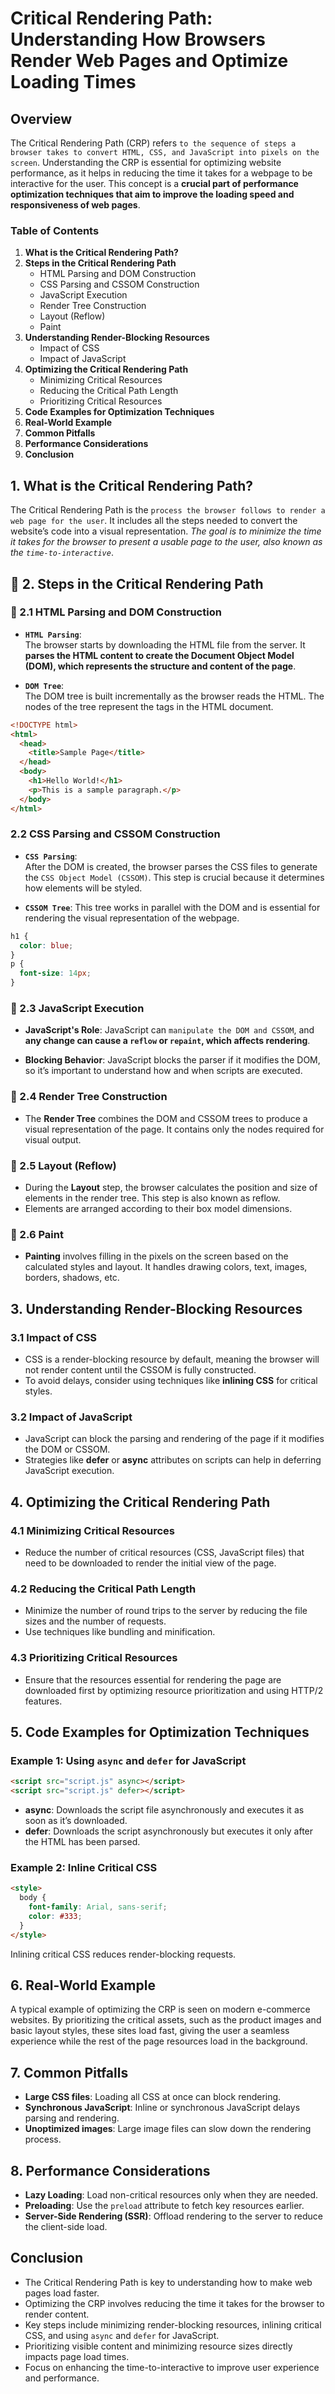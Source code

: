# Critical Rendering Path: Understanding How Browsers Render Web Pages and Optimize Loading Times

## Overview

The Critical Rendering Path (CRP) refers `to the sequence of steps a browser takes to convert HTML, CSS, and JavaScript into pixels on the screen`. Understanding the CRP is essential for optimizing website performance, as it helps in reducing the time it takes for a webpage to be interactive for the user. This concept is a <b>crucial part of performance optimization techniques that aim to improve the loading speed and responsiveness of web pages</b>.

### Table of Contents

1. **What is the Critical Rendering Path?**
2. **Steps in the Critical Rendering Path**
   - HTML Parsing and DOM Construction
   - CSS Parsing and CSSOM Construction
   - JavaScript Execution
   - Render Tree Construction
   - Layout (Reflow)
   - Paint
3. **Understanding Render-Blocking Resources**
   - Impact of CSS
   - Impact of JavaScript
4. **Optimizing the Critical Rendering Path**
   - Minimizing Critical Resources
   - Reducing the Critical Path Length
   - Prioritizing Critical Resources
5. **Code Examples for Optimization Techniques**
6. **Real-World Example**
7. **Common Pitfalls**
8. **Performance Considerations**
9. **Conclusion**

## 1. What is the Critical Rendering Path?

The Critical Rendering Path is the `process the browser follows to render a web page for the user`. It includes all the steps needed to convert the website’s code into a visual representation. <i>The goal is to minimize the time it takes for the browser to present a usable page to the user, also known as the `time-to-interactive`</i>.

## 🌷 2. Steps in the Critical Rendering Path

### 📜 2.1 HTML Parsing and DOM Construction

- **`HTML Parsing`**: <br>The browser starts by downloading the HTML file from the server. It <b>parses the HTML content to create the Document Object Model (DOM), which represents the structure and content of the page</b>.

- **`DOM Tree`**: <br>The DOM tree is built incrementally as the browser reads the HTML. The nodes of the tree represent the tags in the HTML document.

```html
<!DOCTYPE html>
<html>
  <head>
    <title>Sample Page</title>
  </head>
  <body>
    <h1>Hello World!</h1>
    <p>This is a sample paragraph.</p>
  </body>
</html>
```

### 2.2 CSS Parsing and CSSOM Construction

- **`CSS Parsing`**: <br>After the DOM is created, the browser parses the CSS files to generate the `CSS Object Model (CSSOM)`. This step is crucial because it determines how elements will be styled.

- **`CSSOM Tree`**: This tree works in parallel with the DOM and is essential for rendering the visual representation of the webpage.

```css
h1 {
  color: blue;
}
p {
  font-size: 14px;
}
```

### 📜 2.3 JavaScript Execution

- **JavaScript's Role**: JavaScript can `manipulate the DOM and CSSOM`, and <b>any change can cause a `reflow` or `repaint`, which affects rendering</b>.

- **Blocking Behavior**: JavaScript blocks the parser if it modifies the DOM, so it’s important to understand how and when scripts are executed.

### 📜 2.4 Render Tree Construction

- The **Render Tree** combines the DOM and CSSOM trees to produce a visual representation of the page. It contains only the nodes required for visual output.

### 📜 2.5 Layout (Reflow)

- During the **Layout** step, the browser calculates the position and size of elements in the render tree. This step is also known as reflow.
- Elements are arranged according to their box model dimensions.

### 📜 2.6 Paint

- **Painting** involves filling in the pixels on the screen based on the calculated styles and layout. It handles drawing colors, text, images, borders, shadows, etc.

## 3. Understanding Render-Blocking Resources

### 3.1 Impact of CSS

- CSS is a render-blocking resource by default, meaning the browser will not render content until the CSSOM is fully constructed.
- To avoid delays, consider using techniques like **inlining CSS** for critical styles.

### 3.2 Impact of JavaScript

- JavaScript can block the parsing and rendering of the page if it modifies the DOM or CSSOM.
- Strategies like **defer** or **async** attributes on scripts can help in deferring JavaScript execution.

## 4. Optimizing the Critical Rendering Path

### 4.1 Minimizing Critical Resources

- Reduce the number of critical resources (CSS, JavaScript files) that need to be downloaded to render the initial view of the page.

### 4.2 Reducing the Critical Path Length

- Minimize the number of round trips to the server by reducing the file sizes and the number of requests.
- Use techniques like bundling and minification.

### 4.3 Prioritizing Critical Resources

- Ensure that the resources essential for rendering the page are downloaded first by optimizing resource prioritization and using HTTP/2 features.

## 5. Code Examples for Optimization Techniques

### Example 1: Using `async` and `defer` for JavaScript

```html
<script src="script.js" async></script>
<script src="script.js" defer></script>
```

- **async**: Downloads the script file asynchronously and executes it as soon as it’s downloaded.
- **defer**: Downloads the script asynchronously but executes it only after the HTML has been parsed.

### Example 2: Inline Critical CSS

```html
<style>
  body {
    font-family: Arial, sans-serif;
    color: #333;
  }
</style>
```

Inlining critical CSS reduces render-blocking requests.

## 6. Real-World Example

A typical example of optimizing the CRP is seen on modern e-commerce websites. By prioritizing the critical assets, such as the product images and basic layout styles, these sites load fast, giving the user a seamless experience while the rest of the page resources load in the background.

## 7. Common Pitfalls

- **Large CSS files**: Loading all CSS at once can block rendering.
- **Synchronous JavaScript**: Inline or synchronous JavaScript delays parsing and rendering.
- **Unoptimized images**: Large image files can slow down the rendering process.

## 8. Performance Considerations

- **Lazy Loading**: Load non-critical resources only when they are needed.
- **Preloading**: Use the `preload` attribute to fetch key resources earlier.
- **Server-Side Rendering (SSR)**: Offload rendering to the server to reduce the client-side load.

## Conclusion

- The Critical Rendering Path is key to understanding how to make web pages load faster.
- Optimizing the CRP involves reducing the time it takes for the browser to render content.
- Key steps include minimizing render-blocking resources, inlining critical CSS, and using `async` and `defer` for JavaScript.
- Prioritizing visible content and minimizing resource sizes directly impacts page load times.
- Focus on enhancing the time-to-interactive to improve user experience and performance.
